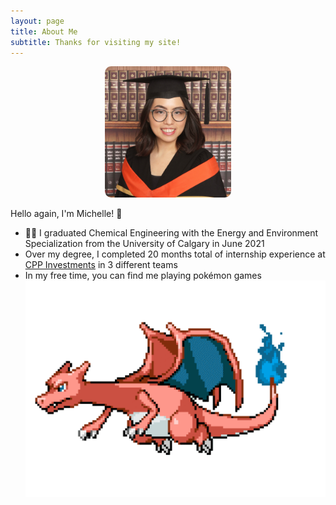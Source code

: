 ```yaml
---
layout: page
title: About Me
subtitle: Thanks for visiting my site!
---
```

<p align="center">
<img style="width:40%; border-radius: 5%;" src="/assets/img/michelle.jpg">
</p>

Hello again, I'm Michelle! 👋

- 👩‍🔬 I graduated Chemical Engineering with the Energy and Environment Specialization from the University of Calgary in June 2021
- Over my degree, I completed 20 months total of internship experience at [CPP Investments](https://www.cppinvestments.com/) in 3 different teams
- In my free time, you can find me playing pokémon games ![alt text](/assets/img/charizard.gif "Charizard")
